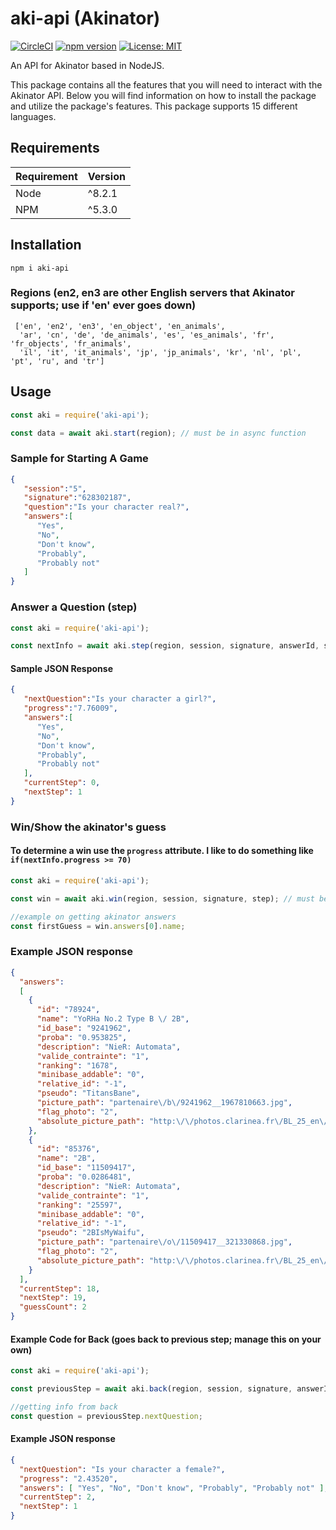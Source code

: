 # aki-api (Akinator)
[![CircleCI](https://circleci.com/gh/jgoralcz/aki-api/tree/master.svg?style=svg)](https://circleci.com/gh/jgoralcz/aki-api/tree/master)
[![npm version](https://badge.fury.io/js/aki-api.svg)](https://www.npmjs.com/package/aki-api)
[![License: MIT](https://img.shields.io/badge/License-MIT-blue.svg)](https://opensource.org/licenses/MIT)

An API for Akinator based in NodeJS.

This package contains all the features that you will need to interact with the Akinator API.
Below you will find information on how to install the package and utilize the package's features.
This package supports 15 different languages.

## Requirements
| Requirement | Version |
| ---|---|
| Node | ^8.2.1 |
| NPM | ^5.3.0 |


## Installation

``npm i aki-api``

### Regions (en2, en3 are other English servers that Akinator supports; use if 'en' ever goes down)
```
 ['en', 'en2', 'en3', 'en_object', 'en_animals',
  'ar', 'cn', 'de', 'de_animals', 'es', 'es_animals', 'fr', 'fr_objects', 'fr_animals',
  'il', 'it', 'it_animals', 'jp', 'jp_animals', 'kr', 'nl', 'pl', 'pt', 'ru', and 'tr']
```


## Usage

```js
const aki = require('aki-api');

const data = await aki.start(region); // must be in async function
```

### Sample for Starting A Game

```json
{  
   "session":"5",
   "signature":"628302187",
   "question":"Is your character real?",
   "answers":[  
      "Yes",
      "No",
      "Don't know",
      "Probably",
      "Probably not"
   ]
}
```


### Answer a Question (step)
```js
const aki = require('aki-api');

const nextInfo = await aki.step(region, session, signature, answerId, step); // must be in async function
```

#### Sample JSON Response

```json
{  
   "nextQuestion":"Is your character a girl?",
   "progress":"7.76009",
   "answers":[  
      "Yes",
      "No",
      "Don't know",
      "Probably",
      "Probably not"
   ],
   "currentStep": 0,
   "nextStep": 1
}
```

### Win/Show the akinator's guess
#### To determine a win use the `progress` attribute. I like to do something like `if(nextInfo.progress >= 70)`

```js
const aki = require('aki-api');

const win = await aki.win(region, session, signature, step); // must be in async function

//example on getting akinator answers
const firstGuess = win.answers[0].name;
```

### Example JSON response

```json
{
  "answers": 
  [
    {
      "id": "78924",
      "name": "YoRHa No.2 Type B \/ 2B",
      "id_base": "9241962",
      "proba": "0.953825",
      "description": "NieR: Automata",
      "valide_contrainte": "1",
      "ranking": "1678",
      "minibase_addable": "0",
      "relative_id": "-1",
      "pseudo": "TitansBane",
      "picture_path": "partenaire\/b\/9241962__1967810663.jpg",
      "flag_photo": "2",
      "absolute_picture_path": "http:\/\/photos.clarinea.fr\/BL_25_en\/600\/partenaire\/b\/9241962__1967810663.jpg"
    },
    {
      "id": "85376",
      "name": "2B",
      "id_base": "11509417",
      "proba": "0.0286481",
      "description": "NieR: Automata",
      "valide_contrainte": "1",
      "ranking": "25597",
      "minibase_addable": "0",
      "relative_id": "-1",
      "pseudo": "2BIsMyWaifu",
      "picture_path": "partenaire\/o\/11509417__321330868.jpg",
      "flag_photo": "2",
      "absolute_picture_path": "http:\/\/photos.clarinea.fr\/BL_25_en\/partenaire\/o\/11509417__321330868.jpg"
    }
  ],
  "currentStep": 18,
  "nextStep": 19,
  "guessCount": 2
}
```

#### Example Code for Back (goes back to previous step; manage this on your own)

```js
const aki = require('aki-api');

const previousStep = await aki.back(region, session, signature, answerId, step); // must be in async function

//getting info from back
const question = previousStep.nextQuestion;
```

#### Example JSON response

```json
{
  "nextQuestion": "Is your character a female?",
  "progress": "2.43520",
  "answers": [ "Yes", "No", "Don't know", "Probably", "Probably not" ],
  "currentStep": 2,
  "nextStep": 1 
}
```

